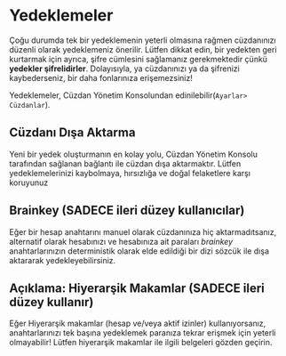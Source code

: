 # Yedeklemeler

Çoğu durumda tek bir yedeklemenin yeterli olmasına rağmen cüzdanınızı düzenli olarak yedeklemeniz önerilir. Lütfen dikkat edin, bir yedekten geri kurtarmak için ayrıca, şifre cümlesini sağlamanız gerekmektedir çünkü **yedekler şifrelidirler**. Dolayısıyla, ya cüzdanınızı ya da şifrenizi kaybederseniz, bir daha fonlarınıza erişemezsiniz!

Yedeklemeler, Cüzdan Yönetim Konsolundan edinilebilir(` Ayarlar> Cüzdanlar `).

## Cüzdanı Dışa Aktarma

Yeni bir yedek oluşturmanın en kolay yolu, Cüzdan Yönetim Konsolu tarafından sağlanan bağlantı ile cüzdan dışa aktarmaktır. Lütfen yedeklemelerinizi kaybolmaya, hırsızlığa ve doğal felaketlere karşı koruyunuz

## Brainkey (SADECE ileri düzey kullanıcılar)

Eğer bir hesap anahtarını manuel olarak cüzdanınıza hiç aktarmadıtsanız, alternatif olarak hesabınızı ve hesabınıza ait paraları *brainkey* anahtarlarınızın deterministik olarak elde edildiği bir dizi sözcük ile dışa aktararak yedekleyebilirsiniz.

## Açıklama: Hiyerarşik Makamlar (SADECE ileri düzey kullanır)

Eğer Hiyerarşik makamlar (hesap ve/veya aktif izinler) kullanıyorsanız, anahtarlarınızı tek başına yedeklemek paranıza tekrar erişmek için yeterli olmayabilir! Lütfen hiyerarşik makamlar ile ilgili belgeleri gözden geçirin.